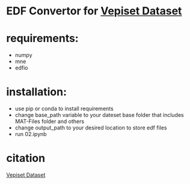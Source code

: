 # EDF Convertor for [Vepiset Dataset](https://doi.org/10.6084/m9.figshare.28069568.v1) 
# requirements:
- numpy
- mne
- edfio

# installation:
- use pip or conda to install requirements
- change base_path variable to your dateset base folder that includes MAT-Files folder and others
- change output_path to your desired location to store edf files
- run 02.ipynb

# citation
[Vepiset Dataset](https://doi.org/10.6084/m9.figshare.28069568.v1)